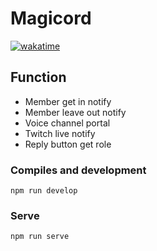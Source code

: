 # Magicord

[![wakatime](https://wakatime.com/badge/github/rhy3h/magicord.svg)](https://wakatime.com/badge/github/rhy3h/magicord)

## Function

- Member get in notify
- Member leave out notify
- Voice channel portal
- Twitch live notify
- Reply button get role

### Compiles and development

```
npm run develop
```

### Serve

```
npm run serve
```
